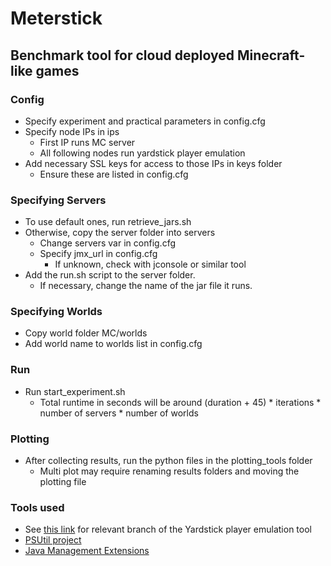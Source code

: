 # Meterstick
## Benchmark tool for cloud deployed Minecraft-like games

### Config

- Specify experiment and practical parameters in config.cfg 
- Specify node IPs in ips
    - First IP runs MC server
    - All following nodes run yardstick player emulation
- Add necessary SSL keys for access to those IPs in keys folder
    - Ensure these are listed in config.cfg

### Specifying Servers
- To use default ones, run retrieve_jars.sh 
- Otherwise, copy the server folder into servers
    - Change servers var in config.cfg
    - Specify jmx_url in config.cfg
        - If unknown, check with jconsole or similar tool
- Add the run.sh script to the server folder.
    - If necessary, change the name of the jar file it runs.

### Specifying Worlds
- Copy world folder MC/worlds
- Add world name to worlds list in config.cfg

### Run
- Run start_experiment.sh
    - Total runtime in seconds will be around (duration + 45) * iterations * number of servers * number of worlds

### Plotting
- After collecting results, run the python files in the plotting_tools folder
    - Multi plot may require renaming results folders and moving the plotting file

### Tools used
- See [this link](https://github.com/atlarge-research/yardstick/commit/066a2b258a6c6f9c333a386751154d05c763b6d4) for relevant branch of the Yardstick player emulation tool 
- [PSUtil project](https://pypi.org/project/psutil/)
- [Java Management Extensions](https://docs.oracle.com/javase/tutorial/jmx/overview/javavm.html) 


